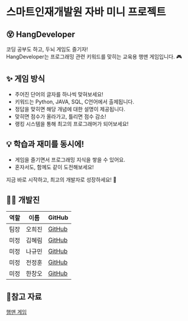 # 스마트인재개발원 자바 미니 프로젝트
## 😵 HangDeveloper 

코딩 공부도 하고, 두뇌 게임도 즐기자!<br>
HangDeveloper는 프로그래밍 관련 키워드를 맞히는 교육용 행맨 게임입니다. 🎮


## ✨ 게임 방식
- 주어진 단어의 글자를 하나씩 맞혀보세요!
- 키워드는 Python, JAVA, SQL, C언어에서 출제됩니다.
- 정답을 맞히면 해당 개념에 대한 설명이 제공됩니다.
- 맞히면 점수가 올라가고, 틀리면 점수 감소!
- 랭킹 시스템을 통해 최고의 프로그래머가 되어보세요!

## 💡 학습과 재미를 동시에!
- 게임을 즐기면서 프로그래밍 지식을 쌓을 수 있어요.
- 혼자서도, 함께도 같이 도전해보세요!

지금 바로 시작하고, 최고의 개발자로 성장하세요! 🤗

## 🧑‍💻 개발진
|역할|이름|GitHub|
|------|---|---|
|팀장|오희진| [GitHub](https://github.com/heejin-02)|
|미정|김혜림| [GitHub](https://github.com/hyerimmmmm)|
|미정|나규민| [GitHub](https://github.com/gyuminna)|
|미정|전정훈| [GitHub]((https://github.com/jjeonghun))|
|미정|한창오| [GitHub]()|

## 👀참고 자료
[행맨 게임](https://poki.com/kr/g/hangman)
